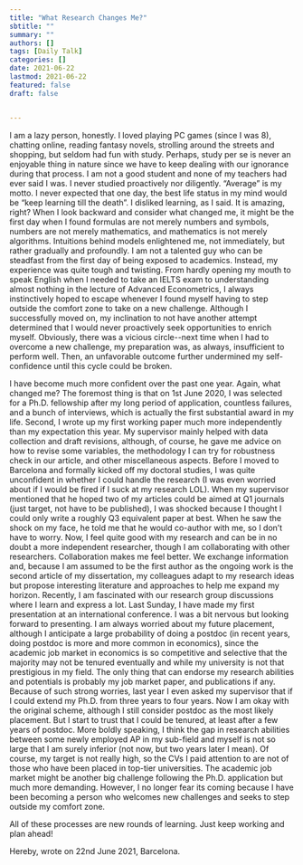 ```yaml
---
title: "What Research Changes Me?"
sbtitle: ""
summary: ""
authors: []
tags: [Daily Talk]
categories: []
date: 2021-06-22
lastmod: 2021-06-22
featured: false
draft: false


---
```

I am a lazy person, honestly. I loved playing PC games (since I was 8), chatting online, reading fantasy novels, strolling around the streets and shopping, but seldom had fun with study. Perhaps, study per se is never an enjoyable thing in nature since we have to keep dealing with our ignorance during that process. I am not a good student and none of my teachers had ever said I was. I never studied proactively nor diligently. “Average” is my motto. I never expected that one day, the best life status in my mind would be “keep learning till the death”. I disliked learning, as I said. It is amazing, right? When I look backward and consider what changed me, it might be the first day when I found formulas are not merely numbers and symbols, numbers are not merely mathematics, and mathematics is not merely algorithms. Intuitions behind models enlightened me, not immediately, but rather gradually and profoundly. I am not a talented guy who can be steadfast from the first day of being exposed to academics. Instead, my experience was quite tough and twisting. From hardly opening my mouth to speak English when I needed to take an IELTS exam to understanding almost nothing in the lecture of Advanced Econometrics, I always instinctively hoped to escape whenever I found myself having to step outside the comfort zone to take on a new challenge. Although I successfully moved on, my inclination to not have another attempt determined that I would never proactively seek opportunities to enrich myself. Obviously, there was a vicious circle--next time when I had to overcome a new challenge, my preparation was, as always, insufficient to perform well. Then, an unfavorable outcome further undermined my self-confidence until this cycle could be broken.

I have become much more confident over the past one year. Again, what changed me? The foremost thing is that on 1st June 2020, I was selected for a Ph.D. fellowship after my long period of application, countless failures, and a bunch of interviews, which is actually the first substantial award in my life. Second, I wrote up my first working paper much more independently than my expectation this year. My supervisor mainly helped with data collection and draft revisions, although, of course, he gave me advice on how to revise some variables, the methodology I can try for robustness check in our article, and other miscellaneous aspects. Before I moved to Barcelona and formally kicked off my doctoral studies, I was quite unconfident in whether I could handle the research (I was even worried about if I would be fired if I suck at my research LOL). When my supervisor mentioned that he hoped two of my articles could be aimed at Q1 journals (just target, not have to be published), I was shocked because I thought I could only write a roughly Q3 equivalent paper at best. When he saw the shock on my face, he told me that he would co-author with me, so I don’t have to worry. Now, I feel quite good with my research and can be in no doubt a more independent researcher, though I am collaborating with other researchers. Collaboration makes me feel better. We exchange information and, because I am assumed to be the first author as the ongoing work is the second article of my dissertation, my colleagues adapt to my research ideas but propose interesting literature and approaches to help me expand my horizon. Recently, I am fascinated with our research group discussions where I learn and express a lot. Last Sunday, I have made my first presentation at an international conference. I was a bit nervous but looking forward to presenting. I am always worried about my future placement, although I anticipate a large probability of doing a postdoc (in recent years, doing postdoc is more and more common in economics), since the academic job market in economics is so competitive and selective that the majority may not be tenured eventually and while my university is not that prestigious in my field. The only thing that can endorse my research abilities and potentials is probably my job market paper, and publications if any. Because of such strong worries, last year I even asked my supervisor that if I could extend my Ph.D. from three years to four years. Now I am okay with the original scheme, although I still consider postdoc as the most likely placement. But I start to trust that I could be tenured, at least after a few years of postdoc. More boldly speaking, I think the gap in research abilities between some newly employed AP in my sub-field and myself is not so large that I am surely inferior (not now, but two years later I mean). Of course, my target is not really high, so the CVs I paid attention to are not of those who have been placed in top-tier universities. The academic job market might be another big challenge following the Ph.D. application but much more demanding. However, I no longer fear its coming because I have been becoming a person who welcomes new challenges and seeks to step outside my comfort zone. 

All of these processes are new rounds of learning. Just keep working and plan ahead!

Hereby, wrote on 22nd June 2021, Barcelona.
